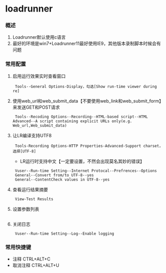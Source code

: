 # loadrunner
### 概述
1. Loadrunner默认使用c语言
2. 最好的环境是win7+Loadrunner11最好使用IE9，其他版本录制脚本时候会有问题

### 常用配置
1. 启用运行效果实时查看窗口
   ```
    Tools--General Options-Display，勾选[Show run-time viewer during re]
   ```
2. 使用web_url和web_submit_data【不要使用web_link和web_submit_form】来发送GET和POST请求
   ```
    Tools--Recoding Options--Recording--HTML-based script--HTML Advanced--A script containing explicit URLs only(e.g. Web_url,Web_submit_data)
   ```
3. 让LR编译支持UTF8
   ```
    Tools-Recording Options-HTTP Properties-Advanced-Support charset，选择[UTF-8]
   ```
   * LR运行时支持中文【一定要设置，不然会出现莫名其妙的错误】
   ```
    Vuser--Run-time Setting--Internet Protocal--Prefrences--Options
    General--Convert from/to UTF-8--yes
    General--ContentCheck values in UTF-8--yes
   ```

4. 查看运行结果摘要
   ```
    View-Test Results
   ```
5. 设置参数列表
   ```

   ```
6. 关闭日志
   ```
    Vuser--Run-time Setting--Log--Enable logging
   ```
### 常用快捷键
* 注释 CTRL+ALT+C
* 取消注释 CTRL+ALT+U


